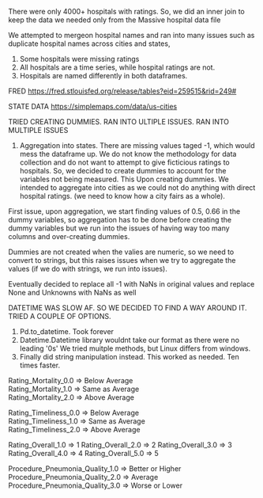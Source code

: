 There were only 4000+ hospitals with ratings. So, we did an inner join to keep the data we needed only from the Massive hospital data file

We attempted to mergeon hospital names and ran into many issues such as duplicate hospital names across cities and states, 
1. Some hospitals were missing ratings
2. All hospitals are a time series, while hospital ratings are not.
3. Hospitals are named differently in both dataframes.


FRED
https://fred.stlouisfed.org/release/tables?eid=259515&rid=249#


STATE DATA
https://simplemaps.com/data/us-cities

TRIED CREATING DUMMIES. RAN INTO ULTIPLE ISSUES. RAN INTO MULTIPLE ISSUES
1. Aggregation into states. There are missing values taged -1, which would mess the dataframe up. We do not know the methodology for data collection and do not want to attempt to give ficticious ratings to hospitals. So, we decided to create dummies to account for the variables not being measured. This
Upon creating dummies. We intended to aggregate into cities as we could not do anything with direct hospital ratings. (we need to know how a city fairs as a whole). 

First issue, upon aggregation, we start finding values of 0.5, 0.66 in the dummy variables, so aggregation has to be done before creating the dummy variables but we run into the issues of having way too many columns and over-creating dummies. 



Dummies are not created when the valies are numeric, so we need to convert to strings, but this raises issues when we try to aggregate the values (if we do with strings, we run into issues). 


Eventually decided to replace all -1 with NaNs in original values and replace None and Unknowns with NaNs as well 

DATETIME WAS SLOW AF. SO WE DECIDED TO FIND A WAY AROUND IT. TRIED A COUPLE OF OPTIONS.
1. Pd.to_datetime. Took forever
2. Datetime.Datetime library wouldnt take our format as there were no leading '0s' We tried muitple methods, but Linux differs from windows.
3. Finally did string manipulation instead. This worked as needed. Ten times faster. 



Rating_Mortality_0.0   => Below Average         
Rating_Mortality_1.0   => Same as Average       
Rating_Mortality_2.0   => Above Average

Rating_Timeliness_0.0   => Below Average         
Rating_Timeliness_1.0   => Same as Average       
Rating_Timeliness_2.0   => Above Average


Rating_Overall_1.0   =>  1
Rating_Overall_2.0   =>  2 
Rating_Overall_3.0   =>  3       
Rating_Overall_4.0   =>  4
Rating_Overall_5.0   =>  5 


Procedure_Pneumonia_Quality_1.0   =>   Better or Higher
Procedure_Pneumonia_Quality_2.0   =>   Average
Procedure_Pneumonia_Quality_3.0   =>   Worse or Lower


